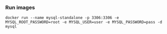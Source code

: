 ### Run images

    docker run --name mysql-standalone -p 3306:3306 -e MYSQL_ROOT_PASSWORD=root -e MYSQL_USER=user -e MYSQL_PASSWORD=pass -d mysql
